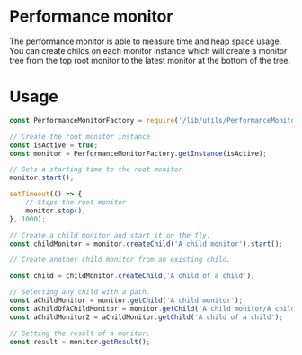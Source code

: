 # Performance monitor

The performance monitor is able to measure time and heap space usage.
You can create childs on each monitor instance which will create a monitor tree
from the top root monitor to the latest monitor at the bottom of the tree.

# Usage

```js
const PerformanceMonitorFactory = require('/lib/utils/PerformanceMonitor').PerformanceMonitorFactory;

// Create the root monitor instance
const isActive = true;
const monitor = PerformanceMonitorFactory.getInstance(isActive);

// Sets a starting time to the root monitor
monitor.start();

setTimeout(() => {
    // Stops the root monitor
    monitor.stop();
}, 1000);

// Create a child monitor and start it on the fly.
const childMonitor = monitor.createChild('A child monitor').start();

// Create another child monitor from an existing child.

const child = childMonitor.createChild('A child of a child');

// Selecting any child with a path.
const aChildMonitor = monitor.getChild('A child monitor');
const aChildOfAChildMonitor = monitor.getChild('A child monitor/A child of a child');
const aChildMonitor2 = aChildMonitor.getChild('A child of a child');

// Getting the result of a monitor.
const result = monitor.getResult();

```

